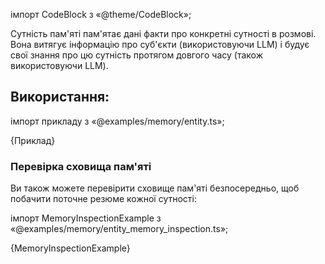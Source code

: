
імпорт CodeBlock з «@theme/CodeBlock»;


Сутність пам'яті пам'ятає дані факти про конкретні сутності в розмові. Вона витягує інформацію про суб'єкти (використовуючи LLM) і будує свої знання про цю сутність протягом довгого часу (також використовуючи LLM).

## Використання:

імпорт прикладу з «@examples/memory/entity.ts»;

<CodeBlock language="typescript">{Приклад}</CodeBlock>

### Перевірка сховища пам'яті

Ви також можете перевірити сховище пам'яті безпосередньо, щоб побачити поточне резюме кожної сутності:

імпорт MemoryInspectionExample з «@examples/memory/entity_memory_inspection.ts»;

<CodeBlock language="typescript">{MemoryInspectionExample}</CodeBlock>
